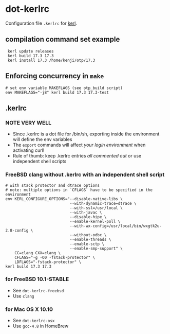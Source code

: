 # dot-kerlrc

Configuration file `.kerlrc` for [kerl](https://github.com/spawngrid/kerl).

## compilation command set example

     kerl update releases
     kerl build 17.3 17.3
     kerl install 17.3 /home/kenji/otp/17.3

## Enforcing concurrency in `make`

    # set env variable MAKEFLAGS (see otp_build script)
    env MAKEFLAGS="-j8" kerl build 17.3 17.3-test

## .kerlrc

### NOTE VERY WELL

* Since .kerlrc is a dot file for /bin/sh, exporting inside the environment will define the env variables
* The `export` commands will affect *your login environment* when activating curl!
* Rule of thumb: keep .kerlrc entries *all commented out* or use independent shell scripts

### FreeBSD clang without .kerlrc with an independent shell script

    # with stack protector and dtrace options
    # note: multiple options in `CFLAGS` have to be specified in the environment
    env KERL_CONFIGURE_OPTIONS="--disable-native-libs \
                                --with-dynamic-trace=dtrace \
                                --with-ssl=/usr/local \
                                --with-javac \
                                --disable-hipe \
                                --enable-kernel-poll \
                                --with-wx-config=/usr/local/bin/wxgtk2u-2.8-config \
                                --without-odbc \
                                --enable-threads \
                                --enable-sctp \
                                --enable-smp-support" \
        CC=clang CXX=clang \
        CFLAGS="-g -O0 -fstack-protector" \
        LDFLAGS="-fstack-protector" \
    kerl build 17.3 17.3

### for FreeBSD 10.1-STABLE

* See `dot-kerlrc-freebsd`
* Use `clang`

### for Mac OS X 10.10

* See `dot-kerlrc-osx`
* Use `gcc-4.8` in HomeBrew

